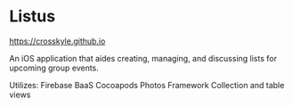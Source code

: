 # Listus

https://crosskyle.github.io

An iOS application that aides creating, managing, and discussing lists for upcoming group events.

Utilizes:
Firebase BaaS
Cocoapods
Photos Framework
Collection and table views
